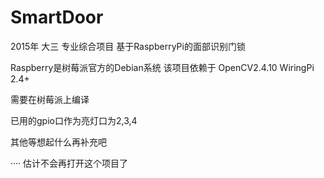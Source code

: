 # SmartDoor
2015年 大三 专业综合项目 基于RaspberryPi的面部识别门锁

Raspberry是树莓派官方的Debian系统
该项目依赖于 OpenCV2.4.10
WiringPi 2.4+

需要在树莓派上编译

已用的gpio口作为亮灯口为2,3,4

其他等想起什么再补充吧

···· 估计不会再打开这个项目了
